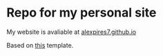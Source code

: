 # Repo for my personal site

My website is avaliable at [<a href="alexpires7.github.io">alexpires7.github.io](https://alexandresilvapires.github.io/)</a>

Based on <a href="https://github.com/codingstella/vCard-personal-portfolio">this</a> template. 
